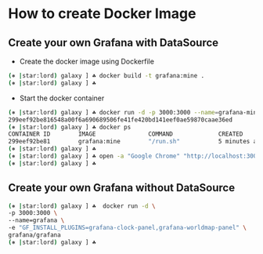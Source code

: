 # How to create Docker Image

## Create your own Grafana with DataSource

- Create the docker image using Dockerfile

```sh
(⎈ |star:lord) galaxy ] ☘ docker build -t grafana:mine .
(⎈ |star:lord) galaxy ] ☘ 
```

- Start the docker container

```sh
(⎈ |star:lord) galaxy ] ☘ docker run -d -p 3000:3000 --name=grafana-mine grafana:mine
299eef92be816548a00f6a690689506fe41fe420bd141eef0ae59870caae36ed
(⎈ |star:lord) galaxy ] ☘ docker ps
CONTAINER ID        IMAGE               COMMAND             CREATED             STATUS              PORTS                    NAMES
299eef92be81        grafana:mine        "/run.sh"           5 minutes ago       Up 5 minutes        0.0.0.0:3000->3000/tcp   grafana-mine
(⎈ |star:lord) galaxy ] ☘ 
(⎈ |star:lord) galaxy ] ☘ open -a "Google Chrome" "http://localhost:3001/"
(⎈ |star:lord) galaxy ] ☘ 
```

## Create your own Grafana without DataSource

```sh
(⎈ |star:lord) galaxy ] ☘  docker run -d \
-p 3000:3000 \
--name=grafana \
-e "GF_INSTALL_PLUGINS=grafana-clock-panel,grafana-worldmap-panel" \
grafana/grafana
(⎈ |star:lord) galaxy ] ☘ 
```